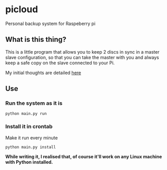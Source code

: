 # picloud
Personal backup system for Raspeberry pi

## What is this thing? 
This is a little program that allows you to keep 2 discs in sync in a master slave configuration, so that you can take the master with you and always keep a safe copy on the slave connected to your Pi.

My initial thoughts are detailed [here](https://github.com/rcocetta/picloud/wiki/First-Thoughts)

## Use 
### Run the system as it is
```
python main.py run 
```
### Install it in crontab
Make it run every minute

```
python main.py install
```

**While writing it, I realised that, of course it'll work on any Linux machine with Python installed.**